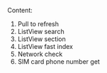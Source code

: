 Content:

1. Pull to refresh
2. ListView search
3. ListView section
4. ListView fast index
5. Network check
6. SIM card phone number get